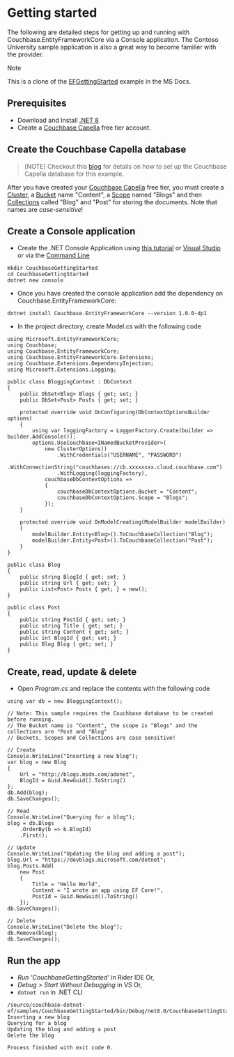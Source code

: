 # Getting started
The following are detailed steps for getting up and running with Couchbase.EntityFrameworkCore via a Console application. The Contoso University sample application is also a great way to become familier with the provider.

> [!NOTE]
> This is a clone of the [EFGettingStarted](https://learn.microsoft.com/en-us/ef/core/get-started/overview/first-app) example in the MS Docs.

## Prerequisites
* Download and Install [.NET 8](https://dotnet.microsoft.com/en-us/download/dotnet/8.0)
* Create a [Couchbase Capella](https://docs.couchbase.com/cloud/get-started/create-account.html) free  tier account.

## Create the Couchbase Capella database

>[NOTE]
> Checkout this [blog](https://jeffrymorris.net/2024/12/07/getting-started-with-ef-core-couchbase-db-provider/) for details on how to set up the Couchbase Capella database for this example.

After you have created your [Couchbase Capella](https://docs.couchbase.com/cloud/get-started/create-account.html) free tier, you must create a [Cluster](https://docs.couchbase.com/server/current/learn/clusters-and-availability/clusters-and-availability.html#clusters), a [Bucket](https://docs.couchbase.com/server/current/learn/buckets-memory-and-storage/buckets.html) name "Content", a [Scope](https://docs.couchbase.com/server/current/learn/data/scopes-and-collections.html) named "Blogs" and then [Collections](https://docs.couchbase.com/server/current/learn/data/scopes-and-collections.html) called "Blog" and "Post" for storing the documents. Note that names are *case-sensitive*!

## Create a Console application
* Create the .NET Console Application using [this tutorial](https://learn.microsoft.com/en-us/dotnet/core/tutorials/with-visual-studio-code?pivots=dotnet-8-0) or [Visual Studio](https://learn.microsoft.com/en-us/dotnet/core/tutorials/with-visual-studio?pivots=dotnet-8-0) or via the [Command Line](https://learn.microsoft.com/en-us/dotnet/core/tools/dotnet-new)
```
mkdir CouchbaseGettingStarted
cd CouchbaseGettingStarted
dotnet new console
```
* Once you have created the console application add the dependency on Couchbase.EntityFrameworkCore:
```
dotnet install Couchbase.EntityFrameworkCore --version 1.0.0-dp1
```
* In the project directory, create Model.cs with the following code
```
using Microsoft.EntityFrameworkCore;
using Couchbase;
using Couchbase.EntityFrameworkCore;
using Couchbase.EntityFrameworkCore.Extensions;
using Couchbase.Extensions.DependencyInjection;
using Microsoft.Extensions.Logging;

public class BloggingContext : DbContext
{
    public DbSet<Blog> Blogs { get; set; }
    public DbSet<Post> Posts { get; set; }
    
    protected override void OnConfiguring(DbContextOptionsBuilder options)
    {
        using var loggingFactory = LoggerFactory.Create(builder => builder.AddConsole());
        options.UseCouchbase<INamedBucketProvider>(
            new ClusterOptions()
                .WithCredentials("USERNAME", "PASSWORD")
                .WithConnectionString("couchbases://cb.xxxxxxxx.cloud.couchbase.com")
                .WithLogging(loggingFactory), 
            couchbaseDbContextOptions =>
            {
                couchbaseDbContextOptions.Bucket = "Content";
                couchbaseDbContextOptions.Scope = "Blogs";
            });
    }
    
    protected override void OnModelCreating(ModelBuilder modelBuilder)
    {
        modelBuilder.Entity<Blog>().ToCouchbaseCollection("Blog");
        modelBuilder.Entity<Post>().ToCouchbaseCollection("Post");
    }
}

public class Blog
{
    public string BlogId { get; set; }
    public string Url { get; set; }
    public List<Post> Posts { get; } = new();
}

public class Post
{
    public string PostId { get; set; }
    public string Title { get; set; }
    public string Content { get; set; }
    public int BlogId { get; set; }
    public Blog Blog { get; set; }
}
```

## Create, read, update & delete
* Open _Program.cs_ and replace the contents with the following code
```
using var db = new BloggingContext();

// Note: This sample requires the Couchbase database to be created before running.
// The Bucket name is "Content", the scope is "Blogs" and the collections are "Post and "Blog"
// Buckets, Scopes and Collections are case sensitive!

// Create
Console.WriteLine("Inserting a new blog");
var blog = new Blog
{
    Url = "http://blogs.msdn.com/adonet", 
    BlogId = Guid.NewGuid().ToString()
};
db.Add(blog);
db.SaveChanges();

// Read
Console.WriteLine("Querying for a blog");
blog = db.Blogs
    .OrderBy(b => b.BlogId)
    .First();

// Update
Console.WriteLine("Updating the blog and adding a post");
blog.Url = "https://devblogs.microsoft.com/dotnet";
blog.Posts.Add(
    new Post
    {
        Title = "Hello World", 
        Content = "I wrote an app using EF Core!", 
        PostId = Guid.NewGuid().ToString()
    });
db.SaveChanges();

// Delete
Console.WriteLine("Delete the blog");
db.Remove(blog);
db.SaveChanges();
```

## Run the app
* _Run 'CouchbaseGettingStarted'_ in Rider IDE Or,
* _Debug > Start Without Debugging_ in VS Or,
* `dotnet run` in .NET CLI
```
/source/couchbase-dotnet-ef/samples/CouchbaseGettingStarted/bin/Debug/net8.0/CouchbaseGettingStarted
Inserting a new blog
Querying for a blog
Updating the blog and adding a post
Delete the blog

Process finished with exit code 0.

```

